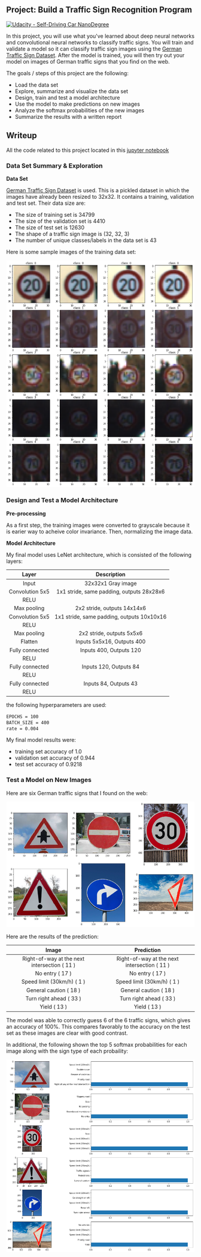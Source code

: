 ## Project: Build a Traffic Sign Recognition Program
[![Udacity - Self-Driving Car NanoDegree](https://s3.amazonaws.com/udacity-sdc/github/shield-carnd.svg)](http://www.udacity.com/drive)

In this project, you will use what you've learned about deep neural networks and convolutional neural networks to classify traffic signs. You will train and validate a model so it can classify traffic sign images using the [German Traffic Sign Dataset](http://benchmark.ini.rub.de/?section=gtsrb&subsection=dataset). After the model is trained, you will then try out your model on images of German traffic signs that you find on the web.

The goals / steps of this project are the following:
* Load the data set
* Explore, summarize and visualize the data set
* Design, train and test a model architecture
* Use the model to make predictions on new images
* Analyze the softmax probabilities of the new images
* Summarize the results with a written report

## Writeup
All the code related to this project located in this [jupyter notebook](https://github.com/samuelpfchoi/CarND-P2-Traffic-Sign-Classifier-Project/blob/master/Traffic_Sign_Classifier.ipynb)

### Data Set Summary & Exploration

**Data Set**

[German Traffic Sign Dataset](http://benchmark.ini.rub.de/?section=gtsrb&subsection=dataset) is used. This is a pickled dataset in which the images have already been resized to 32x32. It contains a training, validation and test set. Their data size are:

* The size of training set is 34799
* The size of the validation set is 4410
* The size of test set is 12630
* The shape of a traffic sign image is (32, 32, 3)
* The number of unique classes/labels in the data set is 43

Here is some sample images of the training data set:

![png](./writeup_images/output_8_0.png)


### Design and Test a Model Architecture

**Pre-processing**

As a first step, the training images were converted to grayscale because it is earier way to acheive color invariance. Then, normalizing the image data.

**Model Architecture**

My final model uses LeNet architecture, which is consisted of the following layers:

| Layer         		|     Description	        					| 
|:---------------------:|:---------------------------------------------:| 
| Input         		| 32x32x1 Gray image   							| 
| Convolution 5x5		| 1x1 stride, same padding, outputs 28x28x6 	|
| RELU					|												|
| Max pooling	      	| 2x2 stride,  outputs 14x14x6  				|
| Convolution 5x5	    | 1x1 stride, same padding, outputs 10x10x16 	|
| RELU					|												|
| Max pooling	      	| 2x2 stride,  outputs 5x5x6  					|
| Flatten				| Inputs 5x5x16, Outputs 400  					|
| Fully connected		| Inputs 400, Outputs 120						|
| RELU					|												|
| Fully connected		| Inputs 120, Outputs 84						|
| RELU					|												|
| Fully connected		| Inputs 84, Outputs 43							|
| RELU					|												|


the following hyperparameters are used:
```
EPOCHS = 100 
BATCH_SIZE = 400
rate = 0.004
```

My final model results were:
* training set accuracy of 1.0
* validation set accuracy of 0.944 
* test set accuracy of  0.9218

### Test a Model on New Images

Here are six German traffic signs that I found on the web:

![png](./writeup_images/output_20_0.png)

Here are the results of the prediction:

| Image											|     Prediction								| 
|:---------------------------------------------:|:---------------------------------------------:| 
| Right-of-way at the next intersection ( 11 )	| Right-of-way at the next intersection ( 11 )	| 
| No entry ( 17 )								| No entry ( 17 )								|
| Speed limit (30km/h) ( 1 )					| Speed limit (30km/h) ( 1 )					|
| General caution ( 18 )						| General caution ( 18 )						|
| Turn right ahead ( 33 )						| Turn right ahead ( 33 )						|
| Yield ( 13 )									| Yield ( 13 )									|

The model was able to correctly guess 6 of the 6 traffic signs, which gives an accuracy of 100%. This compares favorably to the accuracy on the test set as these images are clear with good contrast.

In additional, the following shown the top 5 softmax probabilities for each image along with the sign type of each probaility:

![png](./writeup_images/output_27_0.png)


